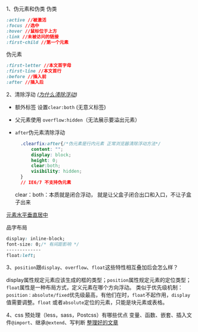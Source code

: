 1、伪元素和伪类
伪类
```css
:active //被激活
:focus //选中
:hover //鼠标位于上方
:link //未被访问的链接
:first-child //第一个元素
```
伪元素
```css
:first-letter //本文首字母
:first-line //本文首行
:before //插入前
:after //插入后
```

2、清除浮动 _([为什么清除浮动](https://www.cnblogs.com/zhongweizhu/p/6003537.html))_
* 额外标签 设置`clear:both` (无意义标签)
* 父元素使用 `overflow:hidden`（无法展示要溢出元素）
* `after`伪元素清除浮动
  ```css
    .clearfix:after{/*伪元素是行内元素 正常浏览器清除浮动方法*/
        content: "";
        display: block;
        height: 0;
        clear:both;
        visibility: hidden;
    }
    // IE6/7 不支持伪元素
  ```

  clear：both：本质就是闭合浮动， 就是让父盒子闭合出口和入口，不让子盒子出来

[元素水平垂直居中](http://yanhaijing.com/vertical-center/)

品字布局
  ```css
display: inline-block;
font-size: 0;/* 有间距影响 */
-------------
float:left;
  ```

3、`position`跟`display`、`overflow`、`float`这些特性相互叠加后会怎么样？

display属性规定元素应该生成的框的类型；`position`属性规定元素的定位类型；`float`属性是一种布局方式，定义元素在哪个方向浮动。
类似于优先级机制：`position：absolute/fixed`优先级最高，有他们在时，`float`不起作用，`display`值需要调整。`float` 或者`absolute`定位的元素，只能是块元素或表格。

4、css 预处理（less，sass，Postcss）有哪些优点
变量、函数、嵌套、插入文件`@import`、继承`@extend`、写判断
[整理好的文章](https://www.jianshu.com/p/580b000319dc)